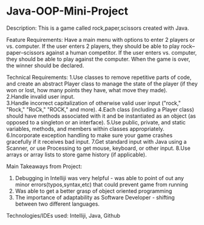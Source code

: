 # Java-OOP-Mini-Project

Description: 
This is a game called rock,paper,scissors created with Java.


Feature Requirements:
Have a main menu with options to enter 2 players or vs. computer.
If the user enters 2 players, they should be able to play rock–paper–scissors against a human competitor.
If the user enters vs. computer, they should be able to play against the computer.
When the game is over, the winner should be declared.

Technical Requirements:
1.Use classes to remove repetitive parts of code, and create an abstract Player class to manage the state of the player (if they won or lost, how many points they have, what move they made).  
2.Handle invalid user input.  
3.Handle incorrect capitalization of otherwise valid user input ("rock," "Rock," "RoCk," "ROCK," and more).
4.Each class (including a Player class) should have methods associated with it and be instantiated as an object (as opposed to a singleton or an interface).
5.Use public, private, and static variables, methods, and members within classes appropriately.
6.Incorporate exception handling to make sure your game crashes gracefully if it receives bad input.
7.Get standard input with Java using a Scanner, or use Processing to get mouse, keyboard, or other input.
8.Use arrays or array lists to store game history (if applicable).


Main Takeaways from Project:
1. Debugging in Intelliji was very helpful - was able to point of out any minor errors(typos,syntax,etc) that could prevent game from running
2. Was able to get a better grasp of object oriented programming
3. The importance of adaptability as Software Developer - shifting between two different languages.


Technologies/IDEs used: Intelliji, Java, Github

